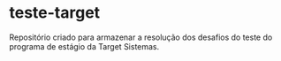 # teste-target
Repositório criado para armazenar a resolução dos desafios do teste do programa de estágio da Target Sistemas.
